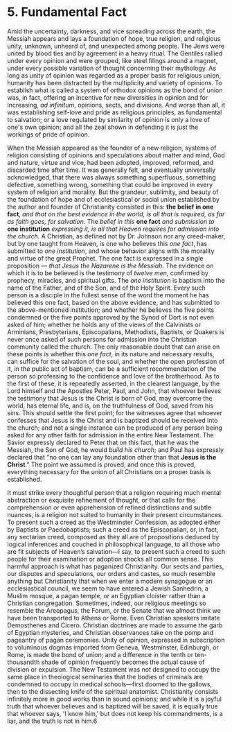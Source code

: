 # 5. Fundamental Fact

Amid the uncertainty, darkness, and vice spreading across the earth, the Messiah appears and lays a foundation of hope, true religion, and religious unity, unknown, unheard of, and unexpected among people. The Jews were united by blood ties and by agreement in a heavy ritual. The Gentiles rallied under every opinion and were grouped, like steel filings around a magnet, under every possible variation of thought concerning their mythology. As long as unity of opinion was regarded as a proper basis for religious union, humanity has been distracted by the multiplicity and variety of opinions. To establish what is called a system of orthodox opinions as the bond of union was, in fact, offering an incentive for new diversities in opinion and for increasing, *ad infinitum*, opinions, sects, and divisions. And worse than all, it was establishing self-love and pride as religious principles, as fundamental to salvation; or a love regulated by similarity of opinion is only a love of one's own opinion; and all the zeal shown in defending it is just the workings of pride of opinion.

When the Messiah appeared as the founder of a new religion, systems of religion consisting of opinions and speculations about matter and mind, God and nature, virtue and vice, had been adopted, improved, reformed, and discarded time after time. It was generally felt, and eventually universally acknowledged, that there was always something superfluous, something defective, something wrong, something that could be improved in every system of religion and morality. But the grandeur, sublimity, and beauty of the foundation of hope and of ecclesiastical or social union established by the author and founder of Christianity consisted in this: **the belief in one fact**, *and that on the best evidence in the world, is all that is required, as far as faith goes, for salvation.* The *belief in this* **one fact** *and submission to* **one institution** *expressing it, is all that Heaven requires for admission into the church.* A Christian, as defined not by Dr. Johnson nor any creed-maker, but by one taught from Heaven, is one who believes this *one fact*, has submitted to *one institution*, and whose behavior aligns with the morality and virtue of the great Prophet. The one fact is expressed in a single proposition — *that Jesus the Nazarene is the Messiah.* The evidence on which it is to be believed is the testimony of *twelve men*, confirmed by prophecy, miracles, and spiritual gifts. The *one institution* is baptism into the name of the Father, and of the Son, and of the Holy Spirit. Every such person is a disciple in the fullest sense of the word the moment he has believed this one fact, based on the above evidence, and has submitted to the above-mentioned institution; and whether he believes the five points condemned or the five points approved by the Synod of Dort is not even asked of him; whether he holds any of the views of the Calvinists or Arminians, Presbyterians, Episcopalians, Methodists, Baptists, or Quakers is never once asked of such persons for admission into the Christian community called the church. The only reasonable doubt that can arise on these points is whether this *one fact*, in its nature and necessary results, can suffice for the salvation of the soul, and whether the open profession of it, in the public act of baptism, can be a sufficient recommendation of the person so professing to the confidence and love of the brotherhood. As to the first of these, it is repeatedly asserted, in the clearest language, by the Lord himself and the Apostles Peter, Paul, and John, that whoever believes the testimony that Jesus is the Christ is born of God, may overcome the world, has eternal life, and is, on the truthfulness of God, saved from his sins. This should settle the first point; for the witnesses agree that whoever confesses that Jesus is the Christ and is baptized should be received into the church; and not a single instance can be produced of any person being asked for any other faith for admission in the entire New Testament. The Savior expressly declared to Peter that on this fact, that he was the Messiah, the Son of God, he would *build his church*; and Paul has expressly declared that "no one can lay any foundation other than that **Jesus is the Christ**." The point we assumed is proved; and once this is proved, everything necessary for the union of all Christians on a proper basis is established.

It must strike every thoughtful person that a religion requiring much mental abstraction or exquisite refinement of thought, or that calls for the comprehension or even apprehension of refined distinctions and subtle nuances, is a religion not suited to humanity in their present circumstances. To present such a creed as the Westminster Confession, as adopted either by Baptists or Paedobaptists; such a creed as the Episcopalian, or, in fact, any sectarian creed, composed as they all are of propositions deduced by logical inferences and couched in philosophical language, to all those who are fit subjects of Heaven’s salvation—I say, to present such a creed to such people for their examination or adoption shocks all common sense. This harmful approach is what has paganized Christianity. Our sects and parties, our disputes and speculations, our orders and castes, so much resemble anything but Christianity that when we enter a modern synagogue or an ecclesiastical council, we seem to have entered a Jewish Sanhedrin, a Muslim mosque, a pagan temple, or an Egyptian cloister rather than a Christian congregation. Sometimes, indeed, our religious meetings so resemble the Areopagus, the Forum, or the Senate that we almost think we have been transported to Athens or Rome. Even Christian speakers imitate Demosthenes and Cicero. Christian doctrines are made to assume the garb of Egyptian mysteries, and Christian observances take on the pomp and pageantry of pagan ceremonies. Unity of opinion, expressed in subscription to voluminous dogmas imported from Geneva, Westminster, Edinburgh, or Rome, is made the bond of union; and a difference in the tenth or ten-thousandth shade of opinion frequently becomes the actual cause of division or expulsion. The New Testament was not designed to occupy the same place in theological seminaries that the bodies of criminals are condemned to occupy in medical schools—first doomed to the gallows, then to the dissecting knife of the spiritual anatomist. Christianity consists infinitely more in good works than in sound opinions; and while it is a joyful truth that whoever believes and is baptized will be saved, it is equally true that whoever says, 'I know him,' but does not keep his commandments, is a liar, and the truth is not in him.6
